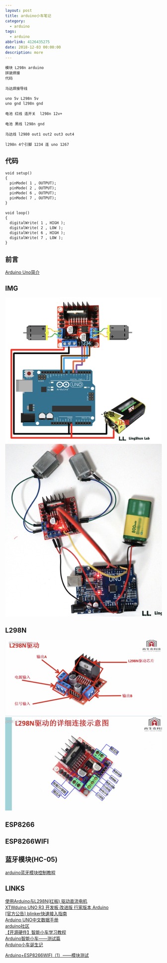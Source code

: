 ```yaml
---
layout: post
title: arduino小车笔记
category: 
  - arduino
tags: 
  - arduino
abbrlink: 4126435275
date: 2018-12-03 00:00:00
description: more
---
```


	模块 L298n arduino 
	拼装焊接
	代码 

	马达焊接导线

	uno 5v L298n 5v
	uno gnd l298n gnd

	电池 红线 连开关  l298n 12v+

	电池 黑线 l298n gnd

	马达线 l2980 out1 out2 out3 out4 

	l298n 4个引脚 1234 连 uno 1267

## 代码

	void setup()
	{
	  pinMode( 1 , OUTPUT);
	  pinMode( 2 , OUTPUT);
	  pinMode( 6 , OUTPUT);
	  pinMode( 7 , OUTPUT);
	}

	void loop()
	{
	  digitalWrite( 1 , HIGH );
	  digitalWrite( 2 , LOW );
	  digitalWrite( 6 , HIGH );
	  digitalWrite( 7 , LOW );
	}

## 前言

[Arduino Uno简介](https://baijiahao.baidu.com/s?id=1587399157305419173&wfr=spider&for=pc)  

## IMG
![](https://raw.githubusercontent.com/tea9/image/master/blog_img/26/01.png)
![](https://raw.githubusercontent.com/tea9/image/master/blog_img/26/02.png)

## L298N

![](https://raw.githubusercontent.com/tea9/image/master/blog_img/26/03.png)
![](https://raw.githubusercontent.com/tea9/image/master/blog_img/26/04.png)

## ESP8266

## ESP8266WIFI

## 蓝牙模块(HC-05)

[arduino蓝牙模块控制教程](https://jingyan.baidu.com/article/d45ad148b252a969552b80db.html)  

## LINKS

[使用Arduino与L298N(红板) 驱动直流电机](https://blog.csdn.net/ling3ye/article/details/51351115)  
[XTWduino UNO R3 开发板 改进版 行家版本 Arduino](http://b2b.liebiao.com/dianziyuanqijian/305205570.html)  
[[官方公告] blinker快速接入指南](https://www.arduino.cn/thread-76018-1-1.html)  
[Arduino UNO中文数据手册](https://www.arduino.cn/thread-81889-1-1.html)  
[arduino社区](https://www.arduino.cn/)  
[【开源硬件】智能小车学习教程](https://www.bilibili.com/video/av13906282?p=13)  
[Arduino智能小车——测试篇](https://blog.csdn.net/qq_16775293/article/list/3)  
[Arduino小车诞生记](https://www.guokr.com/article/252083/)  

[Arduino+ESP8266WIFI（1）——模块测试](https://blog.csdn.net/wuyanmin1995/article/details/74352155)  